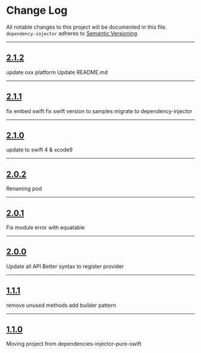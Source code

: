 # Change Log

All notable changes to this project will be documented in this file.
`dependency-injector` adheres to [Semantic Versioning](http://semver.org/).

---

## [2.1.2](https://github.com/Digipolitan/dependency-injector/releases/tag/v2.1.2)

update osx platform
Update README.md

---

## [2.1.1](https://github.com/Digipolitan/dependency-injector/releases/tag/v2.1.1)

fix embed swift
fix swift version to samples
migrate to dependency-injector

---

## [2.1.0](https://github.com/Digipolitan/dependency-injector-swift/releases/tag/v2.1.0)

update to swift 4 & xcode9

---

## [2.0.2](https://github.com/Digipolitan/dependency-injector-swift/releases/tag/v2.0.2)

Renaming pod

---

## [2.0.1](https://github.com/Digipolitan/dependency-injector-swift/releases/tag/v2.0.1)

Fix module error with equatable

---

## [2.0.0](https://github.com/Digipolitan/dependency-injector-swift/releases/tag/v2.0.0)

Update all API
Better syntax to register provider

---

## [1.1.1](https://github.com/Digipolitan/dependency-injector-swift/releases/tag/v1.1.1)

remove unused methods
add builder pattern

---

## [1.1.0](https://github.com/Digipolitan/dependency-injector-swift/releases/tag/v1.1.0)

Moving project from dependencies-injector-pure-swift
